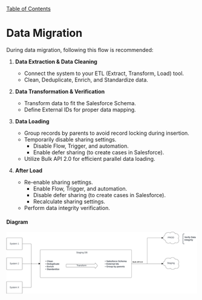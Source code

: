 [Table of Contents](../Documentation.md)

# Data Migration

During data migration, following this flow is recommended:

1. **Data Extraction & Data Cleaning**
    - Connect the system to your ETL (Extract, Transform, Load) tool.
    - Clean, Deduplicate, Enrich, and Standardize data.

2. **Data Transformation & Verification**
    - Transform data to fit the Salesforce Schema.
    - Define External IDs for proper data mapping.

3. **Data Loading**
    - Group records by parents to avoid record locking during insertion.
    - Temporarily disable sharing settings.
        - Disable Flow, Trigger, and automation.
        - Enable defer sharing (to create cases in Salesforce).
    - Utilize Bulk API 2.0 for efficient parallel data loading.

4. **After Load**
    - Re-enable sharing settings.
        - Enable Flow, Trigger, and automation.
        - Disable defer sharing (to create cases in Salesforce).
        - Recalculate sharing settings.
    - Perform data integrity verification.

#### Diagram
![Data Migration](../../Images/CTA%20-%20Diagrams%20-%20Data%20Migration.png)
